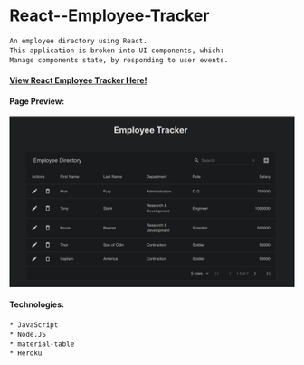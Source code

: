 # React--Employee-Tracker

```sh
An employee directory using React.
This application is broken into UI components, which:
Manage components state, by responding to user events.
```

#### [View React Employee Tracker Here!](https://react--employee-tracker.herokuapp.com/)

#### Page Preview:

![Page Preview](./img/employeeTracker.png)

#### Technologies:

```sh
* JavaScript
* Node.JS
* material-table
* Heroku
```
